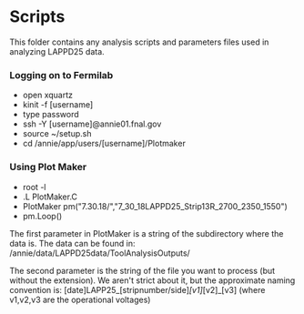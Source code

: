 # Scripts

This folder contains any analysis scripts and parameters files used in analyzing LAPPD25 data.

### Logging on to Fermilab

* open xquartz
* kinit -f [username]
* type password
* ssh -Y [username]@annie01.fnal.gov
* source ~/setup.sh
* cd /annie/app/users/[username]/Plotmaker

### Using Plot Maker

* root -l 
* .L PlotMaker.C
* PlotMaker pm("7.30.18/","7_30_18LAPPD25_Strip13R_2700_2350_1550")
* pm.Loop()

The first parameter in PlotMaker is a string of the subdirectory where the data is. The data can be found in:
/annie/data/LAPPD25data/ToolAnalysisOutputs/

The second parameter is the string of the file you want to process (but without the extension). We aren't strict about it,
but the approximate naming convention is:
[date]LAPP25_[stripnumber/side]_[v1]_[v2]_[v3] (where v1,v2,v3 are the operational voltages)

